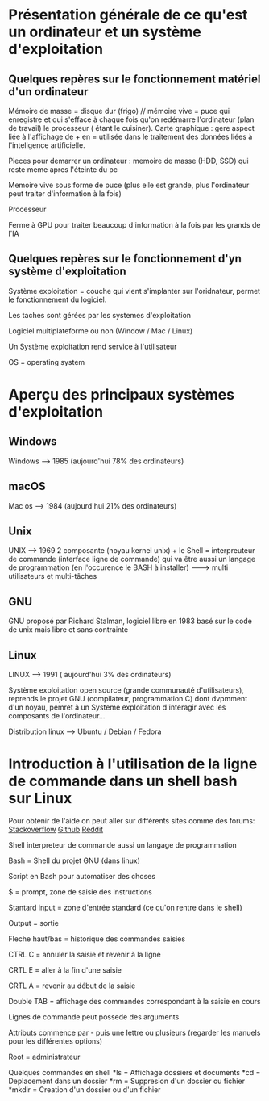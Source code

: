 # Présentation générale de ce qu'est un ordinateur et un système d'exploitation

## Quelques repères sur le fonctionnement matériel d'un ordinateur
   
   Mémoire de masse = disque dur (frigo) // mémoire vive = puce qui enregistre et qui s'efface à chaque fois qu'on redémarre l'ordinateur (plan de travail) le processeur ( étant le cuisiner).
   Carte graphique : gere aspect liée à l'affichage de + en = utilisée dans le traitement des données liées à l'inteligence artificielle. 

   Pieces pour demarrer un ordinateur : memoire de masse (HDD, SSD) qui reste meme apres l'éteinte du pc

   Memoire vive sous forme de puce (plus elle est grande, plus l'ordinateur peut traiter d'information à la fois)

   Processeur

   Ferme à GPU pour traiter beaucoup d'information à la fois par les grands de l'IA

## Quelques repères sur le fonctionnement d'yn système d'exploitation

   Système exploitation = couche qui vient s'implanter sur l'oridnateur, permet le fonctionnement du logiciel.

   Les taches sont gérées par les systemes d'exploitation

   Logiciel multiplateforme ou non (Window / Mac / Linux)

   Un Système exploitation rend service à l'utilisateur

   OS = operating system

# Aperçu des principaux systèmes d'exploitation

## Windows

Windows --> 1985 (aujourd'hui 78% des ordinateurs)

## macOS

Mac os --> 1984 (aujourd'hui 21% des ordinateurs)

## Unix

   UNIX --> 1969 
   2 composante (noyau kernel unix) + le Shell = interpreuteur de commande (interface ligne de commande) qui va être aussi un langage de programmation (en l'occurence le BASH à installer)  ---> multi utilisateurs et multi-tâches 

## GNU

   GNU proposé par Richard Stalman, logiciel libre en 1983 basé sur le code de unix mais libre et sans contrainte

## Linux

   LINUX --> 1991 ( aujourd'hui 3% des ordinateurs)

   Système exploitation open source (grande communauté d'utilisateurs), reprends le projet GNU (compilateur, programmation C) dont dvpmment d'un noyau, pemret à un Systeme exploitation d'interagir avec les composants de l'ordinateur... 

   Distribution linux --> Ubuntu / Debian / Fedora

# Introduction à l'utilisation de la ligne de commande dans un shell bash sur Linux

   Pour obtenir de l'aide on peut aller sur différents sites comme des forums: 
[Stackoverflow](https://stackoverflow.com/)
[Github](https://github.com/)
[Reddit](https://www.reddit.com/)

   Shell interpreteur de commande aussi un langage de programmation

   Bash = Shell du projet GNU (dans linux)

   Script en Bash pour automatiser des choses

   $ = prompt, zone de saisie des instructions

   Stantard input = zone d'entrée standard (ce qu'on rentre dans le shell) 

   Output = sortie

   Fleche haut/bas = historique des commandes saisies

   CTRL C = annuler la saisie et revenir à la ligne

   CRTL E  = aller à la fin d'une saisie

   CRTL A  = revenir au début de la saisie

   Double TAB = affichage des commandes correspondant à la saisie en cours

   Lignes de commande peut possede des arguments

   Attributs commence par - puis une lettre ou plusieurs (regarder les manuels pour les différentes options) 

   Root = administrateur

   Quelques commandes en shell
*ls = Affichage dossiers et documents
*cd = Deplacement dans un dossier
*rm = Suppresion d'un dossier ou fichier
*mkdir = Creation d'un dossier ou d'un fichier
